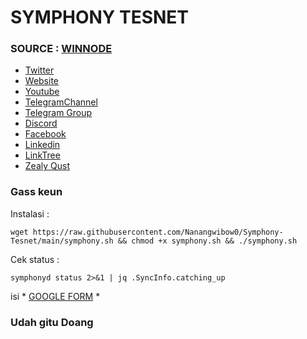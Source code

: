 # SYMPHONY TESNET
### SOURCE : [WINNODE](https://docs.winnode.site/tesnet/symphony/install)

* [Twitter](https://twitter.com/orchestra_labs)
* [Website](https://orchestralabs.org/)
* [Youtube](https://www.youtube.com/@SymphonyBlockchain)
* [TelegramChannel](https://t.me/symphonychain)
* [Telegram Group](https://t.me/symphonychainchat)
* [Discord](https://discord.gg/qp2mHg39Hb)
* [Facebook](https://www.facebook.com/OrchestraLabs)
* [Linkedin](https://www.linkedin.com/company/orchestra-labs/)
* [LinkTree](https://linktr.ee/OrchestraLabs)
* [Zealy Qust](https://zealy.io/cw/symphonyblockchain/invite/d3-8z1wGV8XnYoKwFXyXh)

### Gass keun
Instalasi :

```
wget https://raw.githubusercontent.com/Nanangwibow0/Symphony-Tesnet/main/symphony.sh && chmod +x symphony.sh && ./symphony.sh
```

Cek status :
```
symphonyd status 2>&1 | jq .SyncInfo.catching_up
```

isi * [GOOGLE FORM](https://docs.google.com/forms/d/e/1FAIpQLSf6W7ly35v_qrRCXFa2GI9mtWoirXK5J0KINGpiH2b4Lhp6yw/viewform) *

### Udah gitu Doang


